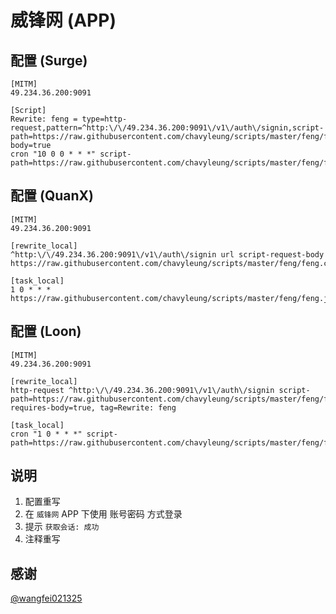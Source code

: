 # 威锋网 (APP)

## 配置 (Surge)

```properties
[MITM]
49.234.36.200:9091

[Script]
Rewrite: feng = type=http-request,pattern=^http:\/\/49.234.36.200:9091\/v1\/auth\/signin,script-path=https://raw.githubusercontent.com/chavyleung/scripts/master/feng/feng.cookie.js,requires-body=true
cron "10 0 0 * * *" script-path=https://raw.githubusercontent.com/chavyleung/scripts/master/feng/feng.js
```

## 配置 (QuanX)

```properties
[MITM]
49.234.36.200:9091

[rewrite_local]
^http:\/\/49.234.36.200:9091\/v1\/auth\/signin url script-request-body https://raw.githubusercontent.com/chavyleung/scripts/master/feng/feng.cookie.js

[task_local]
1 0 * * * https://raw.githubusercontent.com/chavyleung/scripts/master/feng/feng.js
```

## 配置 (Loon)

```properties
[MITM]
49.234.36.200:9091

[rewrite_local]
http-request ^http:\/\/49.234.36.200:9091\/v1\/auth\/signin script-path=https://raw.githubusercontent.com/chavyleung/scripts/master/feng/feng.cookie.js, requires-body=true, tag=Rewrite: feng

[task_local]
cron "1 0 * * *" script-path=https://raw.githubusercontent.com/chavyleung/scripts/master/feng/feng.js
```

## 说明

1. 配置重写
2. 在 `威锋网` APP 下使用 账号密码 方式登录
3. 提示 `获取会话: 成功`
4. 注释重写

## 感谢

[@wangfei021325](https://github.com/wangfei021325)
